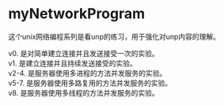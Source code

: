 # myNetworkProgram

这个unix网络编程系列是看unp的练习，用于强化对unp内容的理解。

v0. 是对简单建立连接并且发送接受一次的实验。  
v1. 是建立连接并且持续发送接受的实验。  
v2-4. 是服务器使用多进程的方法并发服务的实验。  
v5-7. 是服务器使用多路复用的方法并发服务的实验。  
v8. 是服务器使用多线程的方法并发服务的实验。  
